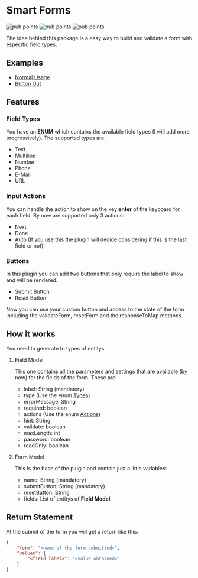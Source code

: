 # Smart Forms 
![pub points](https://badges.bar/smart_forms/pub%20points) ![pub points](https://badges.bar/smart_forms/likes) ![pub points](https://badges.bar/smart_forms/popularity)

The idea behind this package is a easy way to build and validate a form with especific field types.

## Examples

- [Normal Usage](example/main.dart)
- [Button Out](example/buttonOut.dart)

## Features

### Field Types

You have an **ENUM** which contains the available field types (I will add more progressively). The supported types are:

- Text
- Multiline
- Number
- Phone
- E-Mail
- URL

### Input Actions

You can handle the action to show on the key **enter** of the keyboard for each field. By now are supported only 3 actions:

- Next
- Done
- Auto (If you use this the plugin will decide considering if this is the last field or not);

### Buttons

In this plugin you can add two buttons that only require the label to show and will be rendered.

- Submit Button
- Reset Button

Now you can use your custom button and access to the state of the form including the validateForm, resetForm and the responseToMap methods.

## How it works

You need to generate to types of entitys.

1. Field Model

    This one contains all the parameters and settings that are available (by now) for the fields of the form. These are:

    - label: String (mandatory)
    - type (Use the enum [Types](lib/utils/enums.dart))
    - errorMessage: String
    - required: boolean
    - actions (Use the enum [Actions](lib/utils/enums.dart))
    - hint: String
    - validate: boolean
    - maxLength: int
    - password: boolean
    - readOnly: boolean

2. Form Model

    This is the base of the plugin and contain just a little variables:

    - name: String (mandatory)
    - submitButton: String (mandatory)
    - resetButton: String
    - fields: List of entitys of **Field Model**

## Return Statement

At the submit of the form you will get a return like this:

```json
{
    "form": "<name of the form submitted>",
    "values": {
        "<field label>": "<value obtained>"
    }
}
```
